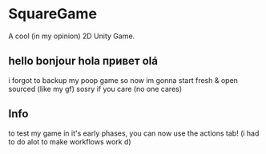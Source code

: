 # SquareGame
A cool (in my opinion) 2D Unity Game.

## hello bonjour hola привет olá

i forgot to backup my poop game so now im gonna start fresh & open sourced (like my gf)
sosry if you care (no one cares)

## Info
to test my game in it's early phases, you can now use the actions tab!
(i had to do alot to make workflows work d)
